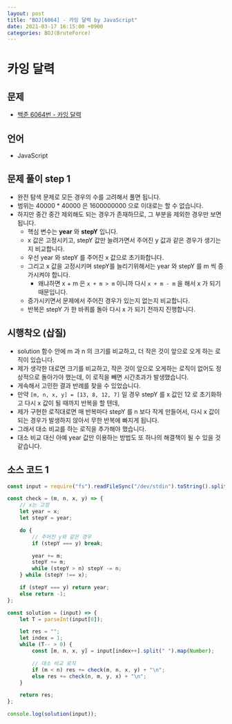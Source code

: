 ```yaml
---
layout: post
title: "BOJ[6064] - 카잉 달력 by JavaScript"
date: 2021-03-17 16:15:00 +0900
categories: BOJ(BruteForce)
---
```


# 카잉 달력

## 문제

- [백준 6064번 - 카잉 달력](https://www.acmicpc.net/problem/6064)

## 언어

- JavaScript

## 문제 풀이 step 1

- 완전 탐색 문제로 모든 경우의 수를 고려해서 풀면 됩니다.
- 범위는 40000 \* 40000 은 1600000000 으로 이대로는 할 수 없습니다.
- 하지만 중간 중간 제외해도 되는 경우가 존재하므로, 그 부분을 제외한 경우만 보면 됩니다.
  - 핵심 변수는 **year** 와 **stepY** 입니다.
  - x 값은 고정시키고, stepY 값만 늘려가면서 주어진 y 값과 같은 경우가 생기는지 비교합니다.
  - 우선 year 와 stepY 를 주어진 x 값으로 초기화합니다.
  - 그리고 x 값을 고정시키며 stepY를 늘리기위해서는 year 와 stepY 를 m 씩 증가시켜야 합니다.
    - 왜냐하면 x + m 은 `x + m > m` 이니까 다시 `x + m - m` 을 해서 x 가 되기 때문입니다.
  - 증가시키면서 문제에서 주어진 경우가 있는지 없는지 비교합니다.
  - 반복은 stepY 가 한 바퀴를 돌아 다시 x 가 되기 전까지 진행합니다.

## 시행착오 (삽질)

- solution 함수 안에 m 과 n 의 크기를 비교하고, 더 작은 것이 앞으로 오게 하는 로직이 있습니다.
- 제가 생각한 대로면 크기를 비교하고, 작은 것이 앞으로 오게하는 로직이 없어도 정상적으로 돌아가야 했는데, 이 로직을 빼면 시간초과가 발생했습니다.
- 게속해서 고민한 결과 반례를 찾을 수 있었습니다.
- 만약 `[m, n, x, y] = [13, 8, 12, 7]` 일 경우 stepY 를 x 값인 12 로 초기화하고 다시 x 값이 될 때까지 반복을 할 텐데,
- 제가 구현한 로직대로면 매 반복마다 stepY 를 n 보다 작게 만들어서, 다시 x 값이 되는 경우가 발생하지 않아서 무한 반복에 빠지게 됩니다.
- 그래서 대소 비교를 하는 로직을 추가해야 했습니다.
- 대소 비교 대신 아예 year 값만 이용하는 방법도 또 하나의 해결책이 될 수 있을 것 같습니다.

## 소스 코드 1

```jsx
const input = require("fs").readFileSync("/dev/stdin").toString().split("\n");

const check = (m, n, x, y) => {
	// x는 고정
	let year = x;
	let stepY = year;

	do {
		// 주어진 y와 같은 경우
		if (stepY === y) break;

		year += m;
		stepY += m;
		while (stepY > n) stepY -= n;
	} while (stepY !== x);

	if (stepY === y) return year;
	else return -1;
};

const solution = (input) => {
	let T = parseInt(input[0]);

	let res = "";
	let index = 1;
	while (T-- > 0) {
		const [m, n, x, y] = input[index++].split(" ").map(Number);

		// 대소 비교 로직
		if (m < n) res += check(m, n, x, y) + "\n";
		else res += check(n, m, y, x) + "\n";
	}

	return res;
};

console.log(solution(input));
```
